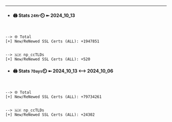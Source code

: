 

---
- #### 🖨️ **Stats** `24Hr`⏲️ ➼ 2024_10_13
```console


--> 🌐 Total
[+] New/ReNewed SSL Certs (ALL): +1947851


--> 🇳🇵 np_ccTLDs
[+] New/ReNewed SSL Certs (ALL): +520

```

- #### 🖨️ **Stats** `7Days`⏲️ ➼ 2024_10_13 <--> 2024_10_06
```console


--> 🌐 Total
[+] New/ReNewed SSL Certs (ALL): +79734261


--> 🇳🇵 np_ccTLDs
[+] New/ReNewed SSL Certs (ALL): +24302

```

